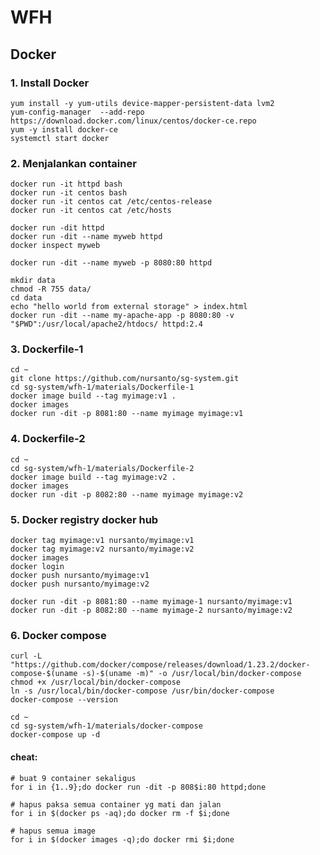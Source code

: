 # WFH

## Docker

### 1. Install Docker
	yum install -y yum-utils device-mapper-persistent-data lvm2 
	yum-config-manager  --add-repo https://download.docker.com/linux/centos/docker-ce.repo 
	yum -y install docker-ce
	systemctl start docker

### 2. Menjalankan container
	docker run -it httpd bash
	docker run -it centos bash
	docker run -it centos cat /etc/centos-release
	docker run -it centos cat /etc/hosts

	docker run -dit httpd
	docker run -dit --name myweb httpd
	docker inspect myweb

	docker run -dit --name myweb -p 8080:80 httpd

	mkdir data
	chmod -R 755 data/
	cd data
	echo "hello world from external storage" > index.html
	docker run -dit --name my-apache-app -p 8080:80 -v "$PWD":/usr/local/apache2/htdocs/ httpd:2.4

### 3. Dockerfile-1
	cd ~
	git clone https://github.com/nursanto/sg-system.git
	cd sg-system/wfh-1/materials/Dockerfile-1
	docker image build --tag myimage:v1 .
	docker images
	docker run -dit -p 8081:80 --name myimage myimage:v1

### 4. Dockerfile-2
	cd ~
	cd sg-system/wfh-1/materials/Dockerfile-2
	docker image build --tag myimage:v2 .
	docker images
	docker run -dit -p 8082:80 --name myimage myimage:v2

### 5. Docker registry docker hub
	docker tag myimage:v1 nursanto/myimage:v1
	docker tag myimage:v2 nursanto/myimage:v2
	docker images
	docker login
	docker push nursanto/myimage:v1
	docker push nursanto/myimage:v2

	docker run -dit -p 8081:80 --name myimage-1 nursanto/myimage:v1
	docker run -dit -p 8082:80 --name myimage-2 nursanto/myimage:v2

### 6. Docker compose
	curl -L "https://github.com/docker/compose/releases/download/1.23.2/docker-compose-$(uname -s)-$(uname -m)" -o /usr/local/bin/docker-compose 
	chmod +x /usr/local/bin/docker-compose 
	ln -s /usr/local/bin/docker-compose /usr/bin/docker-compose 
	docker-compose --version 

	cd ~
	cd sg-system/wfh-1/materials/docker-compose
	docker-compose up -d

#### cheat:
	# buat 9 container sekaligus
	for i in {1..9};do docker run -dit -p 808$i:80 httpd;done

	# hapus paksa semua container yg mati dan jalan
	for i in $(docker ps -aq);do docker rm -f $i;done

	# hapus semua image
	for i in $(docker images -q);do docker rmi $i;done	

